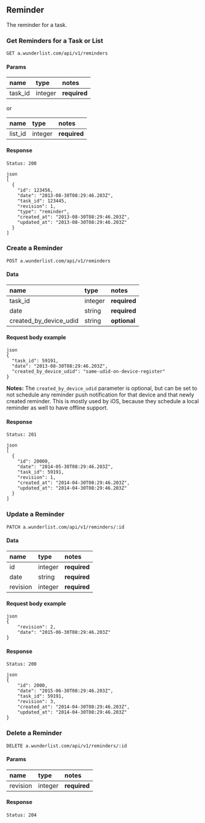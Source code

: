 ## Reminder

The reminder for a task.

### Get Reminders for a Task or List

    GET a.wunderlist.com/api/v1/reminders

#### Params

name      | type    | notes
:---------|:--------|:------------
task_id   | integer | **required**

or

name      | type    | notes
:---------|:--------|:------------
list_id   | integer | **required**


#### Response

    Status: 200

    json
    [
      {
        "id": 123456,
        "date": "2013-08-30T08:29:46.203Z",
        "task_id": 123445,
        "revision": 1,
        "type": "reminder",
        "created_at": "2013-08-30T08:29:46.203Z",
        "updated_at": "2013-08-30T08:29:46.203Z"
      }
    ]

### Create a Reminder

    POST a.wunderlist.com/api/v1/reminders

#### Data

name                   | type    | notes
:----------------------|:--------|:------------
task_id                | integer | **required**
date                   | string  | **required**
created\_by\_device\_udid | string  | **optional**


#### Request body example

    json
    {
      "task_id": 59191,
      "date": "2013-08-30T08:29:46.203Z",
      "created_by_device_udid": "same-udid-on-device-register"
    }

**Notes:** The `created_by_device_udid` parameter is optional, but can be set to not schedule any reminder push notification for that device and that newly created reminder. This is mostly used by iOS, because they schedule a local reminder as well to have offline support.

#### Response

    Status: 201

    json
    [
      {
        "id": 20000,
        "date": "2014-05-30T08:29:46.203Z",
        "task_id": 59191,
        "revision": 1,
        "created_at": "2014-04-30T08:29:46.203Z",
        "updated_at": "2014-04-30T08:29:46.203Z"
      }
    ]

### Update a Reminder

    PATCH a.wunderlist.com/api/v1/reminders/:id

#### Data

name              | type    | notes
:-----------------|:--------|:------------
id                | integer | **required**
date              | string  | **required**
revision          | integer | **required**

#### Request body example

    json
    {
        "revision": 2,
        "date": "2015-06-30T08:29:46.203Z"
    }

#### Response

    Status: 200

    json
    {
        "id": 2000,
        "date": "2015-06-30T08:29:46.203Z",
        "task_id": 59191,
        "revision": 3,
        "created_at": "2014-04-30T08:29:46.203Z",
        "updated_at": "2014-04-30T08:29:46.203Z"
    }

### Delete a Reminder

    DELETE a.wunderlist.com/api/v1/reminders/:id

#### Params

name              | type    | notes
:-----------------|:--------|:------------
revision          | integer | **required**

#### Response

    Status: 204

